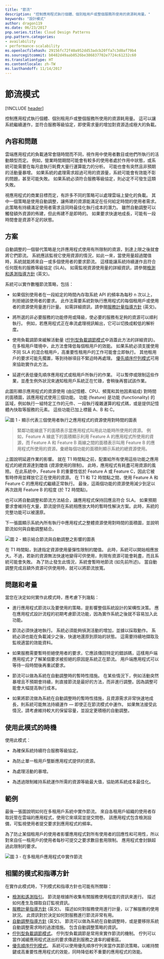 ```yaml
---
title: "節流"
description: "控制應用程式執行個體、個別租用戶或整個服務所使用的資源耗用量。"
keywords: "設計模式"
author: dragon119
ms.date: 06/23/2017
pnp.series.title: Cloud Design Patterns
pnp.pattern.categories:
- availability
- performance-scalability
ms.openlocfilehash: 29156fc72f40a952dd53adcb20ffa7c3d0af79b4
ms.sourcegitcommit: b0482d49aab0526be386837702e7724c61232c60
ms.translationtype: HT
ms.contentlocale: zh-TW
ms.lasthandoff: 11/14/2017
---
```

# <a name="throttling-pattern"></a>節流模式

[!INCLUDE [header](../_includes/header.md)]

控制應用程式執行個體、個別租用戶或整個服務所使用的資源耗用量。 這可以讓系統繼續運作，並符合服務等級協定，即使需求量的增加對資源造成極大的負載。

## <a name="context-and-problem"></a>內容和問題

雲端應用程式的負載通常會隨時間而不同，視作用中使用者數目或他們所執行的活動類型而定。 例如，營業時間期間可能會有較多的使用者處於作用中狀態，或系統可能需要在每月底執行耗費大量行運算能力的分析。 可能也會有突然且非預期的活動量暴增。 如果系統的處理需求超過可用的資源量，系統可能會有效能不彰的問題，甚至可能失敗。 如果系統必須符合服務等級協定，則必定不可發生這類失敗。

視應用程式的商業目標而定，有許多不同的策略可以處理雲端上變化的負載。 其中一個策略是使用自動調整，讓佈建的資源能滿足在任何給定時間的使用者需求。 此策略有持續滿足使用者需求且同時最佳化執行成本的潛力。 雖然自動調整可以觸發額外資源的佈建，但此佈建不是即時的。 如果要求快速地成長，可能有一段時間會是資源不足的狀態。

## <a name="solution"></a>方案

自動調整的一個替代策略是允許應用程式使用有所限制的資源，到達上限之後就會將它們節流。 系統應該監視它使用資源的情況，如此一來，當使用量超過閾值時，系統就能將來自一或多個使用者的要求節流。 這樣能讓系統持續運作且符合任何既有的服務等級協定 (SLA)。 如需監視資源使用量的詳細資訊，請參閱[檢測和遙測指導方針](https://msdn.microsoft.com/library/dn589775.aspx) \(英文\)。

系統可以實作數種節流策略，包括：

- 如果個別使用者在一段給定的時間內存取系統 API 的頻率為每秒 n 次以上，則拒絕該使用者的要求。 此作法需要系統對執行應用程式的每個租用戶或使用者的資源使用量進行計量。 如需詳細資訊，請參閱[服務計量指導方針](https://msdn.microsoft.com/library/dn589796.aspx) \(英文\)。

- 將所選的非必要服務的功能停用或降級，使必要的服務有足夠的資源可以順利執行。 例如，若應用程式正在串流處理視訊輸出，它可以切換成較低的解析度。

- 使用負載調節來緩解活動量 ([佇列型負載調節模式](queue-based-load-leveling.md)中涵蓋此方法的詳細資訊)。 在多租用戶環境中，此方法會降低每個租用戶的效能。 如果系統必須支援使用不同 SLA 的混合租用戶，高重要性租用戶的工作可能會立即執行。 其他租用戶的要求可能先擱置，等到待辦項目不緊迫時再處理。 [優先順序佇列模式][]可用來協助實作此方法。

- 延遲代表低優先順序應用程式或租用戶所執行的作業。 可以暫停或限制這些作業，並產生例外狀況來通知租用戶系統正在忙碌，會稍後再嘗試該作業。

此圖形顯示應用程式的資源使用 (由記憶體、CPU、頻寬和其他因素組成) 對時間的面積圖，該應用程式使用三個功能。 功能 (feature) 是功能 (functionality) 的區域，例如執行一組特定工作的元件、一段執行複雜運算的程式碼，或是提供記憶體內快取等服務的元素。 這些功能已加上標籤 A、B 和 C。

![圖 1 - 顯示代表三個使用者執行之應用程式的資源使用對時間的圖表](./_images/throttling-resource-utilization.png)


> 緊鄰功能線底下的面積表示當應用程式叫用此功能時所使用的資源。 例如，Feature A 線底下的面積顯示利用 Feature A 的應用程式所使用的資源，而 Feature A 和 Feature B 兩線之間的面積表示叫用 Feature B 的應用程式所使用的資源。彙總每個功能的面積則顯示系統的總資源使用。

上圖說明延遲作業的影響。 就在 T1 時間點之前，配置給所有使用這些功能之應用程式的總資源達到閾值 (資源使用的限制)。 此時，應用程式有耗盡可用資源的風險。 在此系統中，Feature B 的重要性低於 Feature A 或 Feature C，因此它被暫時停用並釋放它正在使用的資源。 在 T1 和 T2 時間點之間，使用 Feature A 和 Feature C 的應用程式繼續正常執行。 最後，這兩個功能的資源使用減少到足以再次啟用 Feature B 的程度 (於 T2 時間點)。

也可以將自動調整和節流方法結合，讓應用程式保持回應且符合 SLA。 如果預期要求會維持在大量，節流提供在系統相應放大時的暫時性解決方案。此時，系統的完整功能可以被還原。

下一張圖顯示系統內所有執行中應用程式之整體資源使用對時間的面積圖，並說明節流如何與自動調整結合。

![圖 2 - 顯示結合節流與自動調整之影響的圖表](./_images/throttling-autoscaling.png)


在 T1 時間點，到達指定資源使用量彈性限制的閾值。 此時，系統可以開始相應放大。不過，若新的資源無法快速地變得可供使用，則現有資源可能會耗盡，而且系統可能會失敗。 為了防止發生此情況，系統會暫時地節流 (如先前所述)。 當自動調整完成且額外資源可供使用時，就可以將節流放寬。

## <a name="issues-and-considerations"></a>問題和考量

當您在決定如何實作此模式時，應考慮下列幾點：

- 進行應用程式節流以及要使用的策略，是影響整個系統設計的架構性決策。 應在應用程式設計流程的初期考慮節流功能，因為實作系統之後就不容易加入此功能。

- 節流必須快速地執行。 系統必須能夠偵測活動的增加，並據以採取動作。 系統必須也能在負載減少之後，快速地還原到原始的狀態。 這需要持續地擷取及監視適當的效能資料。

- 如果服務需要暫時拒絕使用者的要求，它應該傳回特定的錯誤碼，這樣用戶端應用程式才了解某個要求被拒絕的原因是系統正在節流。 用戶端應用程式可以等待一段時間後再重試要求。

- 節流可以做為系統在自動調整時的暫時性措施。 在某些情況下，例如活動突然暴增且不預期會持續，則直接節流是最好的方法，而非進行調整。因為調整可能會大幅提高執行成本。

- 如果將節流做為系統在自動調整時的暫時性措施，且資源需求非常快速地成長，則系統可能無法持續運作 &mdash; 即使正在節流模式中運作。 如果無法接受此情況，請考慮維持較大的保留容量，並設定更積極的自動調整。

## <a name="when-to-use-this-pattern"></a>使用此模式的時機

使用此模式：

- 為確保系統持續符合服務等級協定。

- 為防止單一租用戶壟斷應用程式提供的資源。

- 為處理活動的暴增。

- 為透過限制維持系統運作所需的資源等級最大值，協助將系統成本最佳化。

## <a name="example"></a>範例

最後一張圖說明如何在多租用戶系統中實作節流。 來自各租用戶組織的使用者存取託管在雲端的應用程式，使用它來填寫並提交問卷。 該應用程式包含檢測設備，可監視使用者提交要求到應用程式的頻率。

為了防止某個租用戶的使用者影響應用程式對所有使用者的回應性和可用性，所以對來自任一租用戶的使用者每秒可提交之要求數目套用限制。 應用程式會封鎖超過此限制的要求。

![圖 3 - 在多租用戶應用程式中實作節流](./_images/throttling-multi-tenant.png)


## <a name="related-patterns-and-guidance"></a>相關的模式和指導方針

在實作此模式時，下列模式和指導方針也可能有所關聯：
- [檢測和遙測指引](https://msdn.microsoft.com/library/dn589775.aspx)。 節流是根據所收集有關服務使用程度的資訊來進行。 描述如何產生及擷取自訂監視資訊。
- [服務計量指導方針](https://msdn.microsoft.com/library/dn589796.aspx) \(英文\)。 描述如何對服務使用進行計量，以了解服務的使用狀況。 此資訊對於決定如何對服務進行節流非常有用。
- [自動調整指導方針](https://msdn.microsoft.com/library/dn589774.aspx) \(英文\)。 節流可以做為系統在自動調整時，或是要移除系統自動調整需求時的過渡措施。 包含自動調整策略的資訊。
- [佇列型負載調節模式](queue-based-load-leveling.md)。 佇列型負載調節是常用來實作節流的機制。 佇列可以當作減緩應用程式送出的要求傳遞到服務之速率的緩衝區。
- [優先順序佇列模式][]。 系統可以使用優先順序佇列來當作其節流策略，以維持關鍵或高重要性應用程式的效能，同時降低較不重要的應用程式的效能。

[優先順序佇列模式]: priority-queue.md